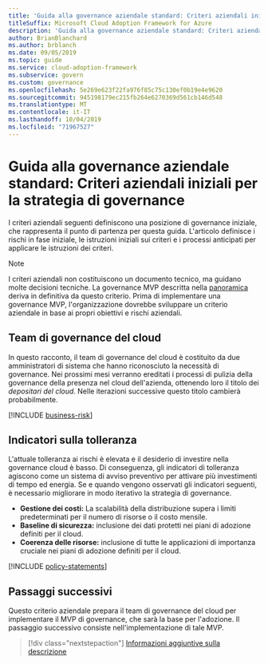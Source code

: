 ```yaml
---
title: 'Guida alla governance aziendale standard: Criteri aziendali iniziali per la strategia di governance'
titleSuffix: Microsoft Cloud Adoption Framework for Azure
description: 'Guida alla governance aziendale standard: Criteri aziendali iniziali per la strategia di governance'
author: BrianBlanchard
ms.author: brblanch
ms.date: 09/05/2019
ms.topic: guide
ms.service: cloud-adoption-framework
ms.subservice: govern
ms.custom: governance
ms.openlocfilehash: 5e269e623f22fa976f85c75c130ef0b19e4e9620
ms.sourcegitcommit: 945198179ec215fb264e6270369d561cb146d548
ms.translationtype: MT
ms.contentlocale: it-IT
ms.lasthandoff: 10/04/2019
ms.locfileid: "71967527"
---
```

# <a name="standard-enterprise-governance-guide-initial-corporate-policy-behind-the-governance-strategy"></a>Guida alla governance aziendale standard: Criteri aziendali iniziali per la strategia di governance

I criteri aziendali seguenti definiscono una posizione di governance iniziale, che rappresenta il punto di partenza per questa guida. L'articolo definisce i rischi in fase iniziale, le istruzioni iniziali sui criteri e i processi anticipati per applicare le istruzioni dei criteri.

> [!NOTE]
>I criteri aziendali non costituiscono un documento tecnico, ma guidano molte decisioni tecniche. La governance MVP descritta nella [panoramica](./index.md) deriva in definitiva da questo criterio. Prima di implementare una governance MVP, l'organizzazione dovrebbe sviluppare un criterio aziendale in base ai propri obiettivi e rischi aziendali.

## <a name="cloud-governance-team"></a>Team di governance del cloud

In questo racconto, il team di governance del cloud è costituito da due amministratori di sistema che hanno riconosciuto la necessità di governance. Nei prossimi mesi verranno ereditati i processi di pulizia della governance della presenza nel cloud dell'azienda, ottenendo loro il titolo dei _depositari del cloud_. Nelle iterazioni successive questo titolo cambierà probabilmente.

[!INCLUDE [business-risk](../../../../includes/business-risks.md)]

## <a name="tolerance-indicators"></a>Indicatori sulla tolleranza

L'attuale tolleranza ai rischi è elevata e il desiderio di investire nella governance cloud è basso. Di conseguenza, gli indicatori di tolleranza agiscono come un sistema di avviso preventivo per attivare più investimenti di tempo ed energia. Se e quando vengono osservati gli indicatori seguenti, è necessario migliorare in modo iterativo la strategia di governance.

- **Gestione dei costi:** La scalabilità della distribuzione supera i limiti predeterminati per il numero di risorse o il costo mensile.
- **Baseline di sicurezza:** inclusione dei dati protetti nei piani di adozione definiti per il cloud.
- **Coerenza delle risorse:** inclusione di tutte le applicazioni di importanza cruciale nei piani di adozione definiti per il cloud.

[!INCLUDE [policy-statements](../../../../includes/policy-statements.md)]

## <a name="next-steps"></a>Passaggi successivi

Questo criterio aziendale prepara il team di governance del cloud per implementare il MVP di governance, che sarà la base per l'adozione. Il passaggio successivo consiste nell'implementazione di tale MVP.

> [!div class="nextstepaction"]
> [Informazioni aggiuntive sulla descrizione](./prescriptive-guidance.md)
